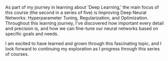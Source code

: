 As part of my journey in learning about 'Deep Learning,' the main focus of this course (the second in a series of five) is Improving Deep Neural Networks: Hyperparameter Tuning, Regularization, and Optimization. 
Throughout this learning journey, I've discovered how important every detail and precision is, and how we can fine-tune our neural networks based on specific goals and needs.

I am excited to have learned and grown through this fascinating topic, and I look forward to continuing my exploration as I progress through this series of courses.
